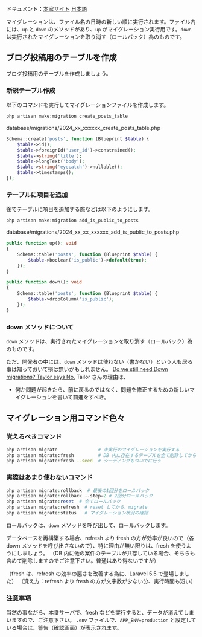 ドキュメント：[本家サイト](https://laravel.com/docs/11.x/migrations) [日本語](https://readouble.com/laravel/11.x/ja/migrations.html)

マイグレーションは、ファイル名の日時の新しい順に実行されます。ファイル内には、`up` と `down` のメソッドがあり、`up` がマイグレーション実行用です。`down` は実行されたマイグレーションを取り消す（ロールバック）為のものです。

## ブログ投稿用のテーブルを作成
ブログ投稿用のテーブルを作成しましょう。

### 新規テーブル作成
以下のコマンドを実行してマイグレーションファイルを作成します。

```bash
php artisan make:migration create_posts_table
```

database/migrations/2024_xx_xxxxxx_create_posts_table.php
```php
Schema::create('posts', function (Blueprint $table) {
    $table->id();
    $table->foreignId('user_id')->constrained();
    $table->string('title');
    $table->longText('body');
    $table->string('eyecatch')->nullable();
    $table->timestamps();
});
```

### テーブルに項目を追加
後でテーブルに項目を追加する際などは以下のようにします。

```bash
php artisan make:migration add_is_public_to_posts
```

database/migrations/2024_xx_xx_xxxxxx_add_is_public_to_posts.php
```php
public function up(): void
{
    Schema::table('posts', function (Blueprint $table) {
        $table->boolean('is_public')->default(true);
    });
}

public function down(): void
{
    Schema::table('posts', function (Blueprint $table) {
        $table->dropColumn('is_public');
    });
}
```

### down メソッドについて
`down` メソッドは、実行されたマイグレーションを取り消す（ロールバック）為のものです。

ただ、開発者の中には、`down` メソッドは使わない（書かない）という人も居る事は知っておいて損は無いかもしれません。
[Do we still need Down migrations? Taylor says No.](https://laraveldaily.com/post/still-need-migrations-taylor-says-no)
Tailor さんの理由は、
- 何か問題が起きたら、前に戻るのではなく、問題を修正するための新しいマイグレーションを書いて前進をすべき。

## マイグレーション用コマンド色々
### 覚えるべきコマンド
```bash
php artisan migrate               # 未実行のマイグレーションを実行する
php artisan migrate:fresh         # DB 内に存在するテーブルを全て削除してから、migrate
php artisan migrate:fresh --seed  # シーディングもついでに行う
```

### 実際はあまり使わないコマンド
```php
php artisan migrate:rollback  # 最後の1回分をロールバック
php artisan migrate:rollback --step=2 # 2回分ロールバック
php artisan migrate:reset  # 全てロールバック
php artisan migrate:refresh  # reset してから、migrate
php artisan migrate:status   # マイグレーション状況の確認
```

ロールバックは、`down` メソッドを呼び出して、ロールバックします。

データベースを再構築する場合、refresh より fresh の方が効率が良いので（各 down メソッドを呼び出さないので）、特に理由が無い限りは、fresh を使うようにしましょう。
（DB 内に他の案件のテーブルが共存している場合、そちらも含めて削除しますのでご注意下さい。普通はあり得ないですが）

（fresh は、refresh の効率の悪さを改善する為に、Laravel 5.5 で登場しました）
（覚え方：refresh より fresh の方が文字数が少ない分、実行時間も短い）

### 注意事項
当然の事ながら、本番サーバで、fresh などを実行すると、データが消えてしまいますので、ご注意下さい。
`.env` ファイルで、`APP_ENV=production` と設定している場合は、警告（確認画面）が表示されます。